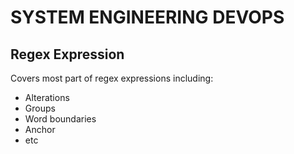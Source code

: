 # SYSTEM ENGINEERING DEVOPS

## Regex Expression

Covers most part of regex expressions including:
- Alterations
- Groups
- Word boundaries
- Anchor
- etc
